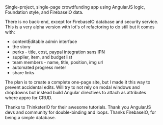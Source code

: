 Single-project, single-page crowdfunding app using AngularJS logic, Foundation style, and FirebaseIO data. 

There is no back-end, except for FirebaseIO database and security service. 
This is a very alpha version with lot's of refactoring to do still but it comes with:

<ul>
  <li> contentEditable admin interface</li>
  <li> the story</li>
  <li> perks - title, cost, paypal integration sans IPN</li>
  <li> supplier, item, and budget list</li>
  <li> team members - name, title, position, img url</li>
  <li> automated progress meter</li>
  <li> share links</li>
</ul>

The plan is to create a complete one-page site, but I made it this way to prevent accidental edits. 
Will try to not rely on modal windows and dropdowns but instead build 
Angular directives to attach as attributes where appro for CRUD.

Thanks to ThinksterIO for their awesome tutorials. Thank you AngularJS devs and community for double-binding and loops. 
Thanks FirebaseIO, for being a simple database.
